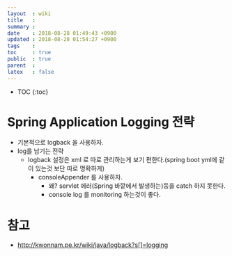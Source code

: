 ```yaml
---
layout  : wiki
title   : 
summary : 
date    : 2018-08-28 01:49:43 +0900
updated : 2018-08-28 01:54:27 +0900
tags    : 
toc     : true
public  : true
parent  : 
latex   : false
---
```

* TOC
{:toc}

# Spring Application Logging 전략

* 기본적으로 logback 을 사용하자.
* log를 남기는 전략
  * logback 설정은 xml 로 따로 관리하는게 보기 편한다.(spring boot yml에 같이 있는것 보단 따로 명확하게)
	* consoleAppender 를 사용하자.
		* 왜? servlet 에러(Spring 바깥에서 발생하는)등을 catch 하지 못한다.
		* console log 를 monitoring 하는것이 좋다.

# 참고
* http://kwonnam.pe.kr/wiki/java/logback?s[]=logging 
